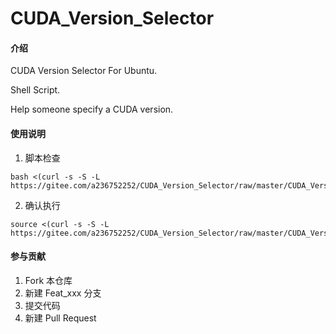 # CUDA_Version_Selector

#### 介绍
CUDA Version Selector For Ubuntu.

Shell Script. 

Help someone specify a CUDA version.

#### 使用说明

1.  脚本检查

```
bash <(curl -s -S -L https://gitee.com/a236752252/CUDA_Version_Selector/raw/master/CUDA_Version_Selector.sh)
```

2.  确认执行
```
source <(curl -s -S -L https://gitee.com/a236752252/CUDA_Version_Selector/raw/master/CUDA_Version_Selector.sh)
```

#### 参与贡献

1.  Fork 本仓库
2.  新建 Feat_xxx 分支
3.  提交代码
4.  新建 Pull Request